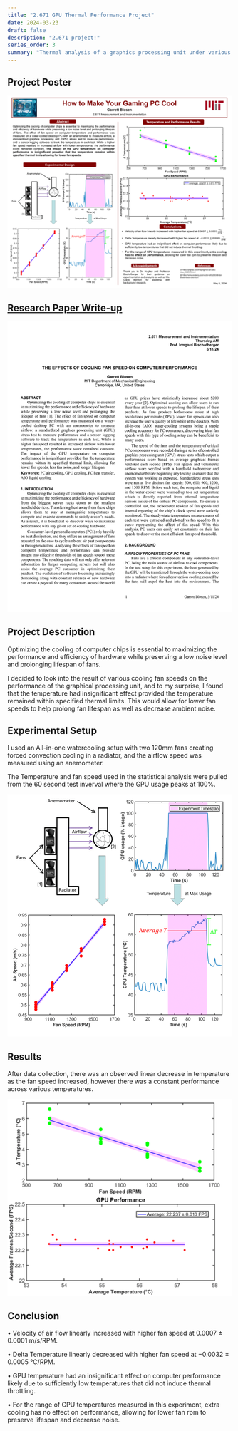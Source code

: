 ```yaml
---
title: "2.671 GPU Thermal Performance Project"
date: 2024-03-23
draft: false
description: "2.671 project!"
series_order: 3
summary: "Thermal analysis of a graphics processing unit under various cooling scenarios"
---
```


## Project Poster

<img class="thumbnailshadow" src="images/poster.png"/>

## [Research Paper Write-up](paper.pdf)

<img class="thumbnailshadow" src="images/paperpreview.png"/>

## Project Description

Optimizing the cooling of computer chips is essential to maximizing the performance
and efficiency of hardware while preserving a low noise level and prolonging lifespan
of fans.

I decided to look into the result of various cooling fan speeds on the performance of the graphical processing unit, and to my surprise, I found that the temperature had insignificant effect provided the temperature remained within specified thermal limits. This would allow for lower fan speeds to help prolong fan lifespan as well as decrease ambient noise.

## Experimental Setup

I used an All-in-one watercooling setup with two 120mm fans creating forced convection cooling in a radiator, and the airflow speed was measured using an anemometer.

The Temperature and fan speed used in the statistical analysis were pulled from the 60 second test inverval where the GPU usage peaks at 100%.

<img class="thumbnailshadow" src="images/setup.png"/>

## Results

After data collection, there was an observed linear decrease in temperature as the fan speed increased, however there was a constant performance across various temperatures.

<img class="thumbnailshadow" src="images/results.png"/>

## Conclusion

• Velocity of air flow linearly increased with higher fan speed at 0.0007 ± 0.0001 m/s/RPM.

• Delta Temperature linearly decreased with higher fan speed at −0.0032 ± 0.0005 ℃/RPM.

• GPU temperature had an insignificant effect on computer performance likely due to
sufficiently low temperatures that did not induce thermal throttling.

• For the range of GPU temperatures measured in this experiment, extra cooling
has no effect on performance, allowing for lower fan rpm to preserve lifespan and
decrease noise.